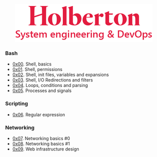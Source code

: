 <div align=center>  
    <img  
    style="text-align:center"  
    src="https://raw.githubusercontent.com/coding-max/hbtn_config/main/assets/head_system.png"  
    alt="Holberton School"/>  
</div>

### Bash

- [0x00](https://github.com/coding-max/holberton-system_engineering-devops/tree/main/0x00-shell_basics). Shell, basics  
- [0x01](https://github.com/coding-max/holberton-system_engineering-devops/tree/main/0x01-shell_permissions). Shell, permissions  
- [0x02](https://github.com/coding-max/holberton-system_engineering-devops/tree/main/0x02-shell_redirections). Shell, init files, variables and expansions  
- [0x03](https://github.com/coding-max/holberton-system_engineering-devops/tree/main/0x03-shell_variables_expansions). Shell, I/O Redirections and filters  
- [0x04](https://github.com/coding-max/holberton-system_engineering-devops/tree/main/0x04-loops_conditions_and_parsing). Loops, conditions and parsing  
- [0x05](https://github.com/coding-max/holberton-system_engineering-devops/tree/main/0x05-processes_and_signals). Processes and signals  

### Scripting

- [0x06](https://github.com/coding-max/holberton-system_engineering-devops/tree/main/0x06-regular_expressions). Regular expression  

### Networking

- [0x07](https://github.com/coding-max/holberton-system_engineering-devops/tree/main/0x07-networking_basics). Networking basics #0  
- [0x08](https://github.com/coding-max/holberton-system_engineering-devops/tree/main/0x08-networking_basics_2). Networking basics #1  
- [0x09](https://github.com/coding-max/holberton-system_engineering-devops/tree/main/0x09-web_infrastructure_design). Web infrastructure design  
